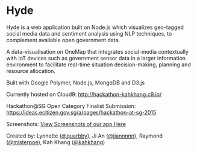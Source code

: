# Hyde
Hyde is a web application built on Node.js which visualizes geo-tagged social media data and sentiment analysis using NLP techniques, to complement available open government data.

A data-visualisation on OneMap that integrates social-media contextually with IoT devices such as government sensor 
data in a larger information environment to facilitate real-time situation decision-making, planning and resource allocation.

Built with Google Polymer, Node.js, MongoDB and D3.js

Currently hosted on Cloud9: 
http://hackathon-kahkhang.c9.io/

Hackathon@SG Open Category Finalist Submission: https://ideas.ecitizen.gov.sg/a/pages/hackathon-at-sg-2015

Screenshots: [View Screenshots of our app Here](idea_annotations/screenshots)

Created by: Lynnette ([@quarbby](https://github.com/quarbby)), Ji An ([@jiannnnn](https://github.com/jiannnnn)), Raymond ([@misterpoe](https://github.com/misterpoe)), Kah Khang ([@kahkhang](https://github.com/kahkhang))
